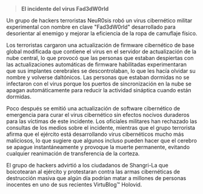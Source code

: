 > **El incidente del virus Fad3dW0rld**

 Un grupo de hackers terroristas NeuR0sis robó un virus cibernético militar experimental con nombre en clave "Fad3dW0rld" desarrollado para desorientar al enemigo y mejorar la eficiencia de la ropa de camuflaje físico.

 Los terroristas cargaron una actualización de firmware cibernético de base global modificada que contiene el virus en el servidor de actualización de la nube central, lo que provocó que las personas que estaban despiertas con las actualizaciones automáticas de firmware habilitadas experimentaran que sus implantes cerebrales se descontrolaban, lo que les hacía olvidar su nombre y volverse daltónicos.  Las personas que estaban dormidas no se infectaron con el virus porque los puertos de sincronización en la nube se apagan automáticamente para reducir la actividad sináptica cuando están dormidas.

 Poco después se emitió una actualización de software cibernético de emergencia para curar el virus cibernético sin efectos nocivos duraderos para las víctimas de este incidente.  Los oficiales militares han rechazado las consultas de los medios sobre el incidente, mientras que el grupo terrorista afirma que el ejército está desarrollando virus cibernéticos mucho más maliciosos, lo que sugiere que algunos incluso pueden hacer que el cerebro se apague instantáneamente y provoque la muerte permanente, evitando cualquier reanimación de transferencia de la corteza.

 El grupo de hackers advirtió a los ciudadanos de Shangri-La que boicotearan al ejército y protestaran contra las armas cibernéticas de destrucción masiva que algún día podrían matar a millones de personas inocentes en uno de sus recientes VirtuBlog™ Holovid.
